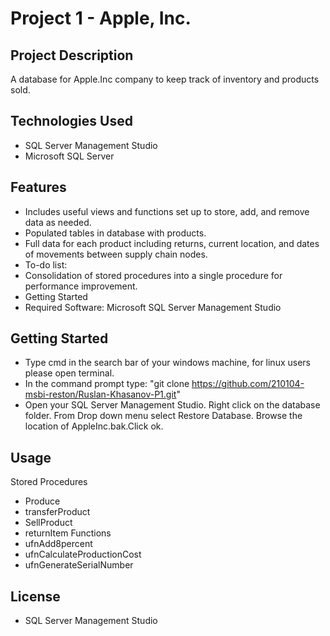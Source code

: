 # **Project 1 - Apple, Inc.**
## **Project Description**
A database for Apple.Inc company to keep track of inventory and products sold.

## Technologies Used
* SQL Server Management Studio
* Microsoft SQL Server

## Features
* Includes useful views and functions set up to store, add, and remove data as needed.
* Populated tables in database with products.
* Full data for each product including returns, current location, and dates of movements between supply chain nodes.
* To-do list:
* Consolidation of stored procedures into a single procedure for performance improvement.
* Getting Started
* Required Software: Microsoft SQL Server Management Studio

## Getting Started
* Type cmd in the search bar of your windows machine, for linux users please open terminal.
* In the command prompt type: "git clone https://github.com/210104-msbi-reston/Ruslan-Khasanov-P1.git"
* Open your SQL Server Management Studio. Right click on the database folder. From Drop down menu select Restore Database. Browse the location of AppleInc.bak.Click ok.

## Usage
Stored Procedures
* Produce
* transferProduct
* SellProduct
* returnItem
Functions
* ufnAdd8percent
* ufnCalculateProductionCost
* ufnGenerateSerialNumber

## License

* SQL Server Management Studio
